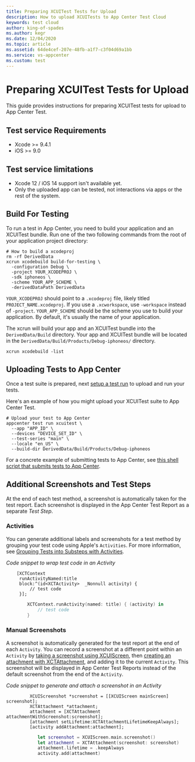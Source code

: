 ```yaml
---
title: Preparing XCUITest Tests for Upload
description: How to upload XCUITests to App Center Test Cloud
keywords: test cloud
author: king-of-spades
ms.author: kegr
ms.date: 12/04/2020
ms.topic: article
ms.assetid: 64de4cef-207e-48fb-a1f7-c3f04d69a1bb
ms.service: vs-appcenter
ms.custom: test
---
```


# Preparing XCUITest Tests for Upload
This guide provides instructions for preparing XCUITest tests for upload to App Center Test.

## Test service Requirements
* Xcode >= 9.4.1
* iOS >= 9.0

## Test service limitations
- Xcode 12 / iOS 14 support isn't available yet.
- Only the uploaded app can be tested, not interactions via apps or the rest of the system.

## Build For Testing
To run a test in App Center, you need to build your application and an XCUITest bundle. Run one of the two following commands from the root of your application project directory:

```shell
# How to build a xcodeproj
rm -rf DerivedData
xcrun xcodebuild build-for-testing \
  -configuration Debug \
  -project YOUR_XCODEPROJ \
  -sdk iphoneos \
  -scheme YOUR_APP_SCHEME \
  -derivedDataPath DerivedData
```

`YOUR_XCODEPROJ` should point to a `.xcodeproj` file, likely titled `PROJECT_NAME.xcodeproj`. If you use a `.xcworkspace`, use `-workspace` instead of `-project`. `YOUR_APP_SCHEME` should be the scheme you use to build your application. By default, it's usually the name of your application.

The xcrun will build your app and an XCUITest bundle into the `DerivedData/Build` directory. Your app and XCUITest bundle will be located in the `DerivedData/Build/Products/Debug-iphoneos/` directory.

```shell
xcrun xcodebuild -list
```

## Uploading Tests to App Center

Once a test suite is prepared, next [setup a test run](~/test-cloud/starting-a-test-run.md) to upload and run your tests.

Here's an example of how you might upload your XCUITest suite to App Center Test.

```shell
# Upload your test to App Center
appcenter test run xcuitest \
  --app "APP_ID" \
  --devices "DEVICE_SET_ID" \
  --test-series "main" \
  --locale "en_US" \
  --build-dir DerivedData/Build/Products/Debug-iphoneos
```
For a concrete example of submitting tests to App Center, see [this shell script that submits tests to App Center](https://github.com/Microsoft/AppCenter-Test-XCUITest-Extensions/blob/master/bin/make/appcenter.sh).

## Additional Screenshots and Test Steps

At the end of each test method, a screenshot is automatically taken for the test report. Each screenshot is displayed in the App Center Test Report as a separate _Test Step_.

### Activities

You can generate additional labels and screenshots for a test method by grouping your test code using Apple's `Activities`. For more information, see [Grouping Tests into Substeps with Activities](https://developer.apple.com/documentation/xctest/activities_and_attachments/grouping_tests_into_substeps_with_activities).

_Code snippet to wrap test code in an Activity_

```obj-c
    [XCTContext
     runActivityNamed:title
     block:^(id<XCTActivity>  _Nonnull activity) {
         // test code
     }];

```

```swift
        XCTContext.runActivity(named: title) { (activity) in
            // test code
        }
```
### Manual Screenshots

A screenshot is automatically generated for the test report at the end of each `Activity`. You can record a screenshot at a different point within an `Activity` by [taking a screenshot using XCUIScreen](https://developer.apple.com/documentation/xctest/xcuiscreen), then [creating an attachment with XCTAttachment](https://developer.apple.com/documentation/xctest/xctattachment), and adding it to the current `Activity`. This screenshot will be displayed in App Center Test Reports instead of the default screenshot from the end of the `Activity`.

_Code snippet to generate and attach a screenshot in an Activity_

```obj-c
         XCUIScreenshot *screenshot = [[XCUIScreen mainScreen] screenshot];
         XCTAttachment *attachment;
         attachment = [XCTAttachment attachmentWithScreenshot:screenshot];
         [attachment setLifetime:XCTAttachmentLifetimeKeepAlways];
         [activity addAttachment:attachment];
```

```swift
            let screenshot = XCUIScreen.main.screenshot()
            let attachment = XCTAttachment(screenshot: screenshot)
            attachment.lifetime = .keepAlways
            activity.add(attachment)
```
